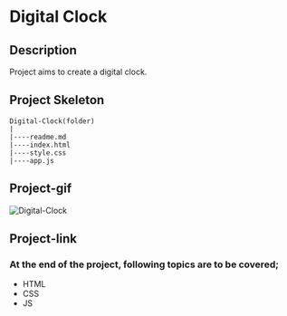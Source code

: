 # Digital Clock
## Description
Project aims to create a digital clock.
## Project Skeleton
```
Digital-Clock(folder)
|
|----readme.md                 
|----index.html  
|----style.css   
|----app.js
```
## Project-gif
![Digital-Clock](https://user-images.githubusercontent.com/102467587/221299705-cadf044b-5142-47fd-b12e-b9cb7642ce8f.gif)
## Project-link

### At the end of the project, following topics are to be covered;
- HTML 
- CSS
- JS
